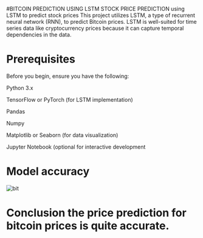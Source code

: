 #BITCOIN PREDICTION USING LSTM STOCK PRICE PREDICTION
using LSTM to predict stock prices
This project utilizes LSTM, a type of recurrent neural network (RNN), to predict Bitcoin prices. LSTM is well-suited for time series data like cryptocurrency prices because it can capture temporal dependencies in the data.
# Prerequisites
Before you begin, ensure you have the following:

Python 3.x

TensorFlow or PyTorch (for LSTM implementation)

Pandas

Numpy

Matplotlib or Seaborn (for data visualization)

Jupyter Notebook (optional for interactive development

# Model accuracy 




![bit](https://github.com/abayomi-hayes/predicting-bitcoin-prices/assets/119630129/628ff491-d7bb-4f7d-9930-b65a8b3a7e10)



# Conclusion the price prediction for bitcoin prices is quite accurate.

